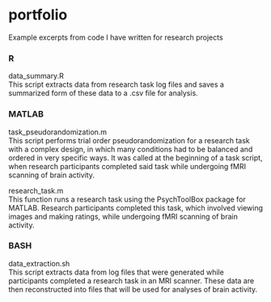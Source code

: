 # portfolio
Example excerpts from code I have written for research projects  

### R  
data_summary.R  
This script extracts data from research task log files and saves a summarized form of these data to a .csv file for analysis.  

### MATLAB  
task_pseudorandomization.m  
This script performs trial order pseudorandomization for a research task with a complex design, in which many conditions had to be balanced and ordered in very specific ways. It was called at the beginning of a task script, when research participants completed said task while undergoing fMRI scanning of brain activity.  

research_task.m  
This function runs a research task using the PsychToolBox package for MATLAB. Research participants completed this task, which involved viewing images and making ratings, while undergoing fMRI scanning of brain activity.  

### BASH  
data_extraction.sh  
This script extracts data from log files that were generated while participants completed a research task in an MRI scanner. These data are then reconstructed into files that will be used for analyses of brain activity.
